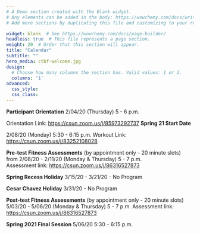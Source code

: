 ```yaml
---
# A Demo section created with the Blank widget.
# Any elements can be added in the body: https://wowchemy.com/docs/writing-markdown-latex/
# Add more sections by duplicating this file and customizing to your requirements.

widget: blank  # See https://wowchemy.com/docs/page-builder/
headless: true  # This file represents a page section.
weight: 20  # Order that this section will appear.
title: "Calendar"
subtitle: ""
hero_media: ctbf-welcome.jpg
design:
  # Choose how many columns the section has. Valid values: 1 or 2.
  columns: '1'
advanced:
  css_style:
  css_class:
---
```


**Participant Orientation**
2/04/20 (Thursday) 5 - 6 p.m.

Orientation Link: https://csun.zoom.us/j/85973292737
**Spring 21 Start Date**

2/08/20 (Monday) 5:30 - 6:15 p.m.
Workout Link:  https://csun.zoom.us/j/83252108028

**Pre-test Fitness Assessments** (by appointment only - 20 minute slots) from
2/08/20 - 2/11/20 (Monday & Thursday) 5 - 7 p.m.   
Assessment link: https://csun.zoom.us/j/86316527873

**Spring Recess Holiday**
3/15/20 - 3/21/20 -  No Program

**Cesar Chavez Holiday**
3/31/20 - No Program

**Post-test Fitness Assessments** (by appointment only - 20 minute slots)
5/03/20 - 5/06/20 (Monday & Thursday) 5 - 7 p.m.
Assessment link: https://csun.zoom.us/j/86316527873

**Spring 2021 Final Session**
5/06/20 5:30 - 6:15 p.m.
